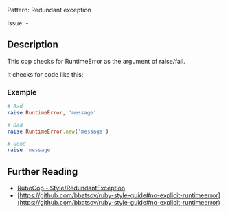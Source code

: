 Pattern: Redundant exception

Issue: -

## Description

This cop checks for RuntimeError as the argument of raise/fail.

It checks for code like this:

### Example

```ruby
# Bad
raise RuntimeError, 'message'

# Bad
raise RuntimeError.new('message')

# Good
raise 'message'
```

## Further Reading

* [RuboCop - Style/RedundantException](https://rubocop.readthedocs.io/en/latest/cops_style/#styleredundantexception)
* [https://github.com/bbatsov/ruby-style-guide#no-explicit-runtimeerror](https://github.com/bbatsov/ruby-style-guide#no-explicit-runtimeerror)
